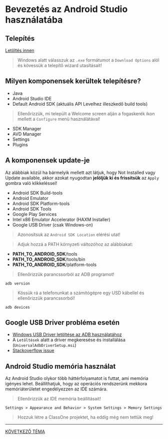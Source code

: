 # Bevezetés az Android Studio használatába

## Telepítés

[Letöltés innen](https://developer.android.com/studio)

> Windows alatt válasszuk az `.exe` formátumot a `Download Options` alól és kövessük a telepítő wizard utasításait!

## Milyen komponensek kerültek telepítésre?

* Java
* Android Studio IDE
* Default Android SDK (aktuális API Levelhez illeszkedő build tools)

> Ellenőrizzük, mi települt a Welcome screen alján a fogaskerék ikon mellett a `Configure` menü használátával!

* SDK Manager
* AVD Manager
* Settings
* Plugins

## A komponensek update-je

Az alábbiak közül ha bármelyik mellett azt látjuk, hogy Not Installed vagy Update available, akkor azokat nyugodtan **jelöljük ki és frissítsük** az `Apply` gombra való klikkeléssel!

* Android SDK Build-tools
* Android Emulator
* Android SDK Platform-tools
* Android SDK Tools
* Google Play Services 
* Intel x86 Emulator Accelerator (HAXM Installer)
* Google USB Driver (csak Windows-on)

> Azonosítsuk az `Android SDK Location` elérési utat!

> Adjuk hozzá a PATH környzeti változóhoz az alábbiakat:

* __PATH_TO_ANDROID_SDK__/tools
* __PATH_TO_ANDROID_SDK__/tools/bin
* __PATH_TO_ANDROID_SDK__/platform-tools

> Ellenőrizzük parancssorból az ADB programot!

    adb version

> Kössük rá a telefonunkat a számítógépre egy USD kábellel és ellenőrizzük parancssorból!

    adb devices

## Google USB Driver probléma esetén

* [Windows USB Driver letöltése az ADB használatához](http://adb.clockworkmod.com/)
* A `Letöltések` alatt a driver megkeresése és installálása (`UniversalAdbDriverSetup.msi`)
* [Stackoverflow issue](https://stackoverflow.com/questions/15721778/adb-no-devices-found)

## Android Studio memória használat

Az Android Studio olykor több háttérfolyamatot is futtat, ami memória igényes lehet. Beállíthatjuk, hogy az operációs rendszerünk mekkora memóriáterületet engedélyezzen az IDE számára.

> Ellenőrizzük az IDE memória beállításait!


    Settings > Appearance and Behavior > System Settings > Memory Settings
    
    
> Hozzuk létre a ClassOne projektet, ha eddig még nem tettük meg!    
    
---

[KÖVETKEZŐ TÉMA](https://github.com/droidteacher/ClassOne/blob/master/elmelet/AVD_es_Emulator.md)
